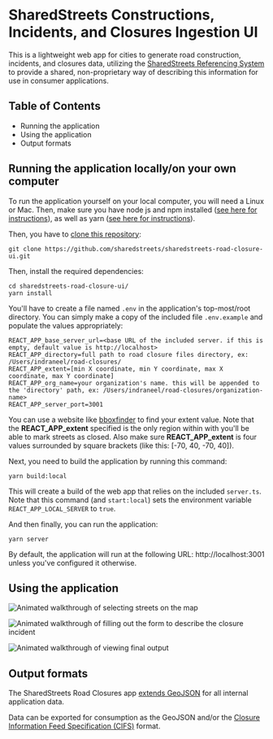 # SharedStreets Constructions, Incidents, and Closures Ingestion UI
This is a lightweight web app for cities to generate road construction, incidents, and closures data, utilizing the [SharedStreets Referencing System](https://github.com/sharedstreets/sharedstreets-ref-system) to provide a shared, non-proprietary way of describing this information for use in consumer applications.


## Table of Contents
- Running the application 
- Using the application
- Output formats

## Running the application locally/on your own computer

To run the application yourself on your local computer, you will need a Linux or Mac. Then, make sure you have node js and npm installed ([see here for instructions](https://www.npmjs.com/get-npm)), as well as yarn ([see here for instructions](https://yarnpkg.com/lang/en/docs/install/)).

Then, you have to [clone this repository](https://help.github.com/articles/cloning-a-repository/):
```
git clone https://github.com/sharedstreets/sharedstreets-road-closure-ui.git
```
Then, install the required dependencies:
```
cd sharedstreets-road-closure-ui/
yarn install 
```
You'll have to create a file named `.env` in the application's top-most/root directory.
You can simply make a copy of the included file `.env.example` and populate the values appropriately:
```
REACT_APP_base_server_url=<base URL of the included server. if this is empty, default value is http://localhost>
REACT_APP_directory=full path to road closure files directory, ex: /Users/indraneel/road-closures/
REACT_APP_extent=[min X coordinate, min Y coordinate, max X coordinate, max Y coordinate]
REACT_APP_org_name=your organization's name. this will be appended to the 'directory' path, ex: /Users/indraneel/road-closures/organization-name>
REACT_APP_server_port=3001
```
You can use a website like [bboxfinder](http://bboxfinder.com) to find your extent value. Note that the **REACT_APP_extent** specified is the only region within with you'll be able to mark streets as closed. Also make sure **REACT_APP_extent** is four values surrounded by square brackets (like this: [-70, 40, -70, 40]).

Next, you need to build the application by running this command:
```
yarn build:local
```
This will create a build of the web app that relies on the included `server.ts`.
Note that this command (and `start:local`) sets the environment variable `REACT_APP_LOCAL_SERVER` to `true`.

And then finally, you can run the application:
```
yarn server
```
By default, the application will run at the following URL: http://localhost:3001 unless you've configured it otherwise.

## Using the application

![Animated walkthrough of selecting streets on the map](https://i.imgur.com/AzajbbIh.gif)

![Animated walkthrough of filling out the form to describe the closure incident](https://i.imgur.com/KPBMJo1.gif)

![Animated walkthrough of viewing final output](https://i.imgur.com/NxBSTOD.gif)

## Output formats

The SharedStreets Road Closures app [extends GeoJSON](https://github.com/sharedstreets/sharedstreets-road-closure-ui/tree/master/src/models/SharedStreets) for all internal application data. 

Data can be exported for consumption as the GeoJSON and/or the [Closure Information Feed Specification (CIFS)](https://developers.google.com/waze/data-feed/road-closure-information) format.